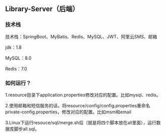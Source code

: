 ## Library-Server（后端）

### 技术栈

技术栈：SpringBoot、MyBatis、Redis、MySQL、JWT、阿里云SMS、邮箱

jdk：1.8

MySQL：8.0

Redis：7.0

### 如何运行？

1.resource目录下application.properties修改对应的配置。比如mysql、redis。

2.使用邮箱和短信服务的话，将resource/config/config.properties重命名private-config.properties，修改对应的配置。比如msm和email

3.Linux下运行resouce/sql/merge.sh后（就是将四个脚本放在all里面），运行数据库脚步all.sql。



